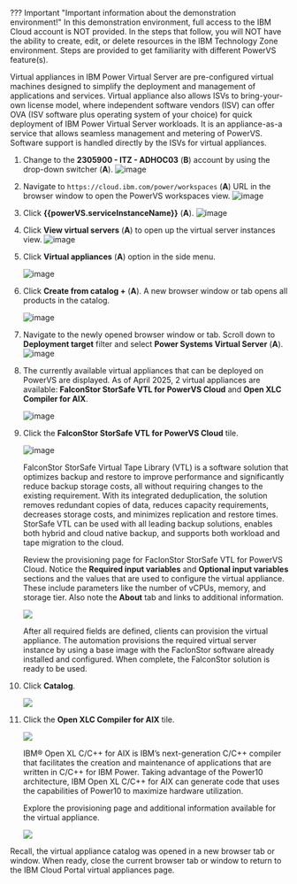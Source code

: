 ??? Important "Important information about the demonstration environment!"
    In this demonstration environment, full access to the IBM Cloud account is NOT provided. In the steps that follow, you will NOT have the ability to create, edit, or delete resources in the IBM Technology Zone environment. Steps are provided to get familiarity with different PowerVS feature(s).

Virtual appliances in IBM Power Virtual Server are pre-configured virtual machines designed to simplify the deployment and management of applications and services. Virtual appliance also allows ISVs to bring-your-own license model, where independent software vendors (ISV) can offer OVA (ISV software plus operating system of your choice) for quick deployment of IBM Power Virtual Server workloads. It is an appliance-as-a service that allows seamless management and metering of PowerVS. Software support is handled directly by the ISVs for virtual appliances.

1. Change to the **2305900 - ITZ - ADHOC03** (**B**) account by using the drop-down switcher (**A**).
   ![image](https://github.com/user-attachments/assets/0e344a3a-feb1-4bf0-87ce-9cd90a97db97)

2. Navigate to `https://cloud.ibm.com/power/workspaces` (**A**) URL in the browser window to open the PowerVS workspaces view.
   ![image](https://github.com/user-attachments/assets/da9a77fe-c7a8-4187-a391-b4e740a8cf46)

3. Click **{{powerVS.serviceInstanceName}}** (**A**).
   ![image](https://github.com/user-attachments/assets/9c6b8b7a-e371-40ea-a402-fc70e1f41b98)

4. Click **View virtual servers** (**A**) to open up the virtual server instances view.
   ![image](https://github.com/user-attachments/assets/839db932-58f0-4a3c-8769-4215e789ae46)

6. Click **Virtual appliances** (**A**) option in the side menu.

    ![image](https://github.com/user-attachments/assets/5ba14c2f-c80c-43bf-b51a-b7eb7b30a901)

7. Click **Create from catalog +** (**A**). A new browser window or tab opens all products in the catalog.

    ![image](https://github.com/user-attachments/assets/81eebe2f-74ce-4bdf-85ff-ef5160aa68aa)

8. Navigate to the newly opened browser window or tab. Scroll down to **Deployment target** filter and select **Power Systems Virtual Server** (**A**).
   ![image](https://github.com/user-attachments/assets/1bcde8ad-1e13-4db9-a716-6a0b60020254)

10. The currently available virtual appliances that can be deployed on PowerVS are displayed. As of April 2025, 2 virtual appliances are available: **FalconStor StorSafe VTL for PowerVS Cloud** and **Open XLC Compiler for AIX**.

    ![image](https://github.com/user-attachments/assets/8a80141f-84c5-49ec-ab69-c7155d354a4d)

8. Click the **FalconStor StorSafe VTL for PowerVS Cloud** tile.

    ![image](https://github.com/user-attachments/assets/8fd77bc6-77f4-413e-b7b1-c96152e8dfcc)

    FalconStor StorSafe Virtual Tape Library (VTL) is a software solution that optimizes backup and restore to improve performance and significantly reduce backup storage costs, all without requiring changes to the existing requirement. With its integrated deduplication, the solution removes redundant copies of data, reduces capacity requirements, decreases storage costs, and minimizes replication and restore times. StorSafe VTL can be used with all leading backup solutions, enables both hybrid and cloud native backup, and supports both workload and tape migration to the cloud. 

    Review the provisioning page for FaclonStor StorSafe VTL for PowerVS Cloud. Notice the **Required input variables** and **Optional input variables** sections and the values that are used to configure the virtual appliance. These include parameters like the number of vCPUs, memory, and storage tier. Also note the **About** tab and links to additional information.

    ![](_attachments/VA-FS-ProvisionPage.png)

    After all required fields are defined, clients can provision the virtual appliance. The automation provisions the required virtual server instance by using a base image with the FaclonStor software already installed and configured. When complete, the FalconStor solution is ready to be used.

9. Click **Catalog**.

    ![](_attachments/VA-FS-BackLink.png)

10. Click the **Open XLC Compiler for AIX** tile.

    ![](_attachments/VAtiles-XLC.png)

    IBM® Open XL C/C++ for AIX is IBM’s next-generation C/C++ compiler that facilitates the creation and maintenance of applications that are written in C/C++ for IBM Power. Taking advantage of the Power10 architecture, IBM Open XL C/C++ for AIX can generate code that uses the capabilities of Power10 to maximize hardware utilization.

    Explore the provisioning page and additional information available for the virtual appliance.

    ![](_attachments/VA-XLC-ProvisionPage.png)

Recall, the virtual appliance catalog was opened in a new browser tab or window. When ready, close the current browser tab or window to return to the IBM Cloud Portal virtual appliances page.
